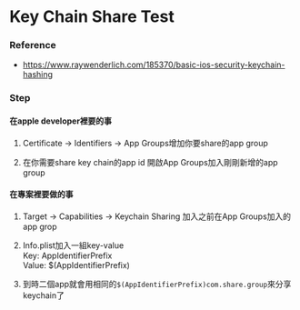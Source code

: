 # Key Chain Share Test

### Reference

- https://www.raywenderlich.com/185370/basic-ios-security-keychain-hashing

### Step

#### 在apple developer裡要的事
1. Certificate -> Identifiers -> App Groups增加你要share的app group

2. 在你需要share key chain的app id 開啟App Groups加入剛剛新增的app group

#### 在專案裡要做的事

1. Target -> Capabilities -> Keychain Sharing 加入之前在App Groups加入的app grop

2. Info.plist加入一組key-value <br/>
Key: AppIdentifierPrefix <br/>
Value: $(AppIdentifierPrefix) <br/>

3. 到時二個app就會用相同的`$(AppIdentifierPrefix)com.share.group`來分享keychain了
